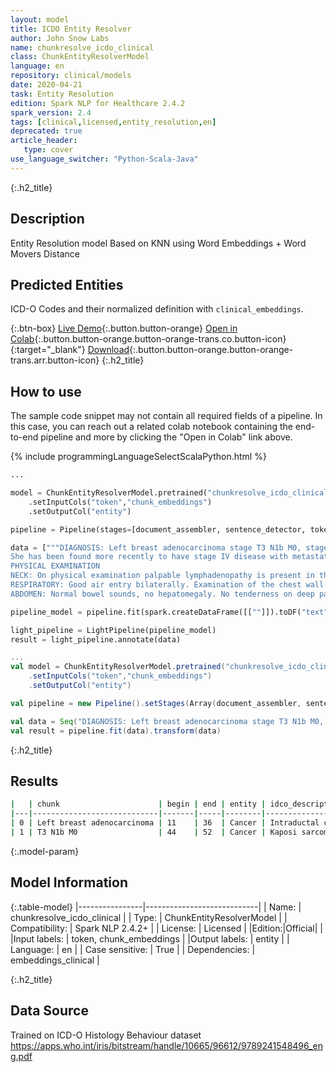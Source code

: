 ```yaml
---
layout: model
title: ICDO Entity Resolver
author: John Snow Labs
name: chunkresolve_icdo_clinical
class: ChunkEntityResolverModel
language: en
repository: clinical/models
date: 2020-04-21
task: Entity Resolution
edition: Spark NLP for Healthcare 2.4.2
spark_version: 2.4
tags: [clinical,licensed,entity_resolution,en]
deprecated: true
article_header:
   type: cover
use_language_switcher: "Python-Scala-Java"
---
```


{:.h2_title}
## Description
Entity Resolution model Based on KNN using Word Embeddings + Word Movers Distance

## Predicted Entities
ICD-O Codes and their normalized definition with `clinical_embeddings`.

{:.btn-box}
[Live Demo](https://demo.johnsnowlabs.com/healthcare/ER_ICDO/){:.button.button-orange}
[Open in Colab](https://colab.research.google.com/github/JohnSnowLabs/spark-nlp-workshop/blob/master/tutorials/streamlit_notebooks/healthcare/ER_ICDO.ipynb#scrollTo=Qdh2BQaLI7tU){:.button.button-orange.button-orange-trans.co.button-icon}{:target="_blank"}
[Download](https://s3.amazonaws.com/auxdata.johnsnowlabs.com/clinical/models/chunkresolve_icdo_clinical_en_2.4.5_2.4_1587491354644.zip){:.button.button-orange.button-orange-trans.arr.button-icon}
{:.h2_title}
## How to use

The sample code snippet may not contain all required fields of a pipeline. In this case, you can reach out a related colab notebook containing the end-to-end pipeline and more by clicking the "Open in Colab" link above.

<div class="tabs-box" markdown="1">

{% include programmingLanguageSelectScalaPython.html %}

```python
...

model = ChunkEntityResolverModel.pretrained("chunkresolve_icdo_clinical","en","clinical/models")
	.setInputCols("token","chunk_embeddings")
	.setOutputCol("entity")

pipeline = Pipeline(stages=[document_assembler, sentence_detector, tokenizer, embeddings, clinical_ner_model, clinical_ner_chunker, chunk_embeddings, model])

data = ["""DIAGNOSIS: Left breast adenocarcinoma stage T3 N1b M0, stage IIIA.
She has been found more recently to have stage IV disease with metastatic deposits and recurrence involving the chest wall and lower left neck lymph nodes.
PHYSICAL EXAMINATION
NECK: On physical examination palpable lymphadenopathy is present in the left lower neck and supraclavicular area. No other cervical lymphadenopathy or supraclavicular lymphadenopathy is present.
RESPIRATORY: Good air entry bilaterally. Examination of the chest wall reveals a small lesion where the chest wall recurrence was resected. No lumps, bumps or evidence of disease involving the right breast is present.
ABDOMEN: Normal bowel sounds, no hepatomegaly. No tenderness on deep palpation. She has just started her last cycle of chemotherapy today, and she wishes to visit her daughter in Brooklyn, New York. After this she will return in approximately 3 to 4 weeks and begin her radiotherapy treatment at that time."""]

pipeline_model = pipeline.fit(spark.createDataFrame([[""]]).toDF("text"))

light_pipeline = LightPipeline(pipeline_model)
result = light_pipeline.annotate(data)

```

```scala
...
val model = ChunkEntityResolverModel.pretrained("chunkresolve_icdo_clinical","en","clinical/models")
	.setInputCols("token","chunk_embeddings")
	.setOutputCol("entity")

val pipeline = new Pipeline().setStages(Array(document_assembler, sentence_detector, tokenizer, embeddings, clinical_ner_model, clinical_ner_chunker, chunk_embeddings, model))

val data = Seq("DIAGNOSIS: Left breast adenocarcinoma stage T3 N1b M0, stage IIIA. She has been found more recently to have stage IV disease with metastatic deposits and recurrence involving the chest wall and lower left neck lymph nodes. PHYSICAL EXAMINATION NECK: On physical examination palpable lymphadenopathy is present in the left lower neck and supraclavicular area. No other cervical lymphadenopathy or supraclavicular lymphadenopathy is present. RESPIRATORY: Good air entry bilaterally. Examination of the chest wall reveals a small lesion where the chest wall recurrence was resected. No lumps, bumps or evidence of disease involving the right breast is present. ABDOMEN: Normal bowel sounds, no hepatomegaly. No tenderness on deep palpation. She has just started her last cycle of chemotherapy today, and she wishes to visit her daughter in Brooklyn, New York. After this she will return in approximately 3 to 4 weeks and begin her radiotherapy treatment at that time.").toDF("text")
val result = pipeline.fit(data).transform(data)
```
</div>

{:.h2_title}
## Results

```bash
|   | chunk                      | begin | end | entity | idco_description                            | icdo_code |
|---|----------------------------|-------|-----|--------|---------------------------------------------|-----------|
| 0 | Left breast adenocarcinoma | 11    | 36  | Cancer | Intraductal carcinoma, noninfiltrating, NOS | 8500/2    |
| 1 | T3 N1b M0                  | 44    | 52  | Cancer | Kaposi sarcoma                              | 9140/3    |
```

{:.model-param}
## Model Information

{:.table-model}
|----------------|----------------------------|
| Name:           | chunkresolve_icdo_clinical |
| Type:    | ChunkEntityResolverModel   |
| Compatibility:  | Spark NLP 2.4.2+                     |
| License:        | Licensed                   |
|Edition:|Official|                 |
|Input labels:         | token, chunk_embeddings    |
|Output labels:        | entity                     |
| Language:       | en                         |
| Case sensitive: | True                       |
| Dependencies:  | embeddings_clinical        |

{:.h2_title}
## Data Source
Trained on ICD-O Histology Behaviour dataset
https://apps.who.int/iris/bitstream/handle/10665/96612/9789241548496_eng.pdf
